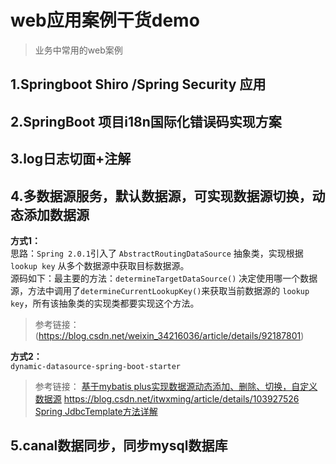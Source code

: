 # web应用案例干货demo

> 业务中常用的web案例

## 1.Springboot Shiro /Spring Security 应用



## 2.SpringBoot 项目i18n国际化错误码实现方案


## 3.log日志切面+注解


## 4.多数据源服务，默认数据源，可实现数据源切换，动态添加数据源
**方式1：**  
思路：`Spring 2.0.1`引入了 `AbstractRoutingDataSource` 抽象类，实现根据 `lookup key` 从多个数据源中获取目标数据源。  
源码如下：最主要的方法：`determineTargetDataSource()` 决定使用哪一个数据源，方法中调用了`determineCurrentLookupKey()`来获取当前数据源的 `lookup key`，所有该抽象类的实现类都要实现这个方法。

> 参考链接： 
> (https://blog.csdn.net/weixin_34216036/article/details/92187801)
> 
**方式2：**  
`dynamic-datasource-spring-boot-starter`

> 参考链接： 
> [基于mybatis plus实现数据源动态添加、删除、切换，自定义数据源](https://blog.csdn.net/qq_38721537/article/details/121434339)
> https://blog.csdn.net/itwxming/article/details/103927526
> [Spring JdbcTemplate方法详解](https://blog.csdn.net/dyllove98/article/details/7772463)  


## 5.canal数据同步，同步mysql数据库